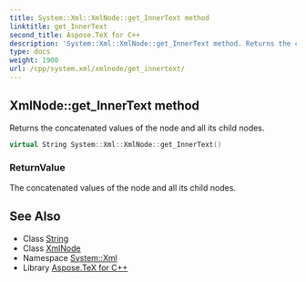 ```yaml
---
title: System::Xml::XmlNode::get_InnerText method
linktitle: get_InnerText
second_title: Aspose.TeX for C++
description: 'System::Xml::XmlNode::get_InnerText method. Returns the concatenated values of the node and all its child nodes in C++.'
type: docs
weight: 1900
url: /cpp/system.xml/xmlnode/get_innertext/
---
```

## XmlNode::get_InnerText method


Returns the concatenated values of the node and all its child nodes.

```cpp
virtual String System::Xml::XmlNode::get_InnerText()
```


### ReturnValue

The concatenated values of the node and all its child nodes.

## See Also

* Class [String](../../../system/string/)
* Class [XmlNode](../)
* Namespace [System::Xml](../../)
* Library [Aspose.TeX for C++](../../../)
